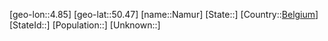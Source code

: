 ﻿---
location: [50.47,4.85]
type: City
tags:
- geo/City


SpocWebEntityId: 32728
isDeleted: false
confidential: public

---
[geo-lon::4.85]
[geo-lat::50.47]
[name::Namur]
[State::]
[Country::[Belgium](geo/Continent/Europe/Belgium.md)]
[StateId::]
[Population::]
[Unknown::]

